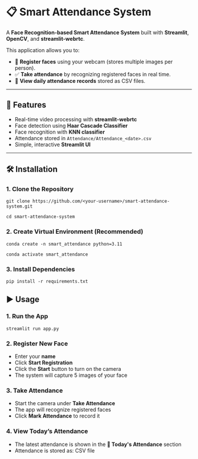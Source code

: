# 📋 Smart Attendance System

A **Face Recognition-based Smart Attendance System** built with **Streamlit**, **OpenCV**, and **streamlit-webrtc**.  

This application allows you to:  
- 👤 **Register faces** using your webcam (stores multiple images per person).  
- ✅ **Take attendance** by recognizing registered faces in real time.  
- 📅 **View daily attendance records** stored as CSV files.  

---

## 🚀 Features
- Real-time video processing with **streamlit-webrtc**  
- Face detection using **Haar Cascade Classifier**  
- Face recognition with **KNN classifier**  
- Attendance stored in `Attendance/Attendance_<date>.csv`  
- Simple, interactive **Streamlit UI**  

---

## 🛠️ Installation

### 1. Clone the Repository
```
git clone https://github.com/<your-username>/smart-attendance-system.git
```
```
cd smart-attendance-system
```

### 2. Create Virtual Environment (Recommended)
```
conda create -n smart_attendance python=3.11
```
```
conda activate smart_attendance
```

### 3. Install Dependencies
```
pip install -r requirements.txt
```


## ▶️ Usage

### 1. Run the App
```
streamlit run app.py
```

### 2. Register New Face
- Enter your **name**  
- Click **Start Registration**
- Click the **Start** button to turn on the camera
- The system will capture 5 images of your face  

### 3. Take Attendance
- Start the camera under **Take Attendance**  
- The app will recognize registered faces  
- Click **Mark Attendance** to record it  

### 4. View Today’s Attendance
- The latest attendance is shown in the **📅 Today's Attendance** section  
- Attendance is stored as: CSV file 
